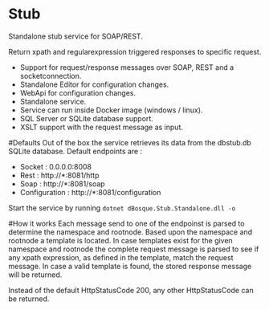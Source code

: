 # Stub
Standalone stub service for SOAP/REST.

Return xpath and regularexpression triggered responses to specific request.
* Support for request/response messages over SOAP, REST and a socketconnection.
* Standalone Editor for configuration changes.
* WebApi for configuration changes.
* Standalone service.
* Service can run inside Docker image (windows / linux).
* SQL Server or SQLite database support.
* XSLT support with the request message as input.

#Defaults
Out of the box the service retrieves its data from the dbstub.db SQLite database.
Default endpoints are :
- Socket : 0.0.0.0:8008 
- Rest   : http://*:8081/http
- Soap   : http://*:8081/soap
- Configuration : http://*:8081/configuration

Start the service by running `dotnet dBosque.Stub.Standalone.dll -o`

#How it works
Each message send to one of the endpoinst is parsed to determine the namespace and rootnode.
Based upon the namespace and rootnode a template is located.
In case templates exist for the given namespace and rootnode the complete request message is parsed to see if any xpath expression, as defined in the template, match the request message.
In case a valid template is found, the stored response message will be returned.

Instead of the default HttpStatusCode 200, any other HttpStatusCode can be returned.
